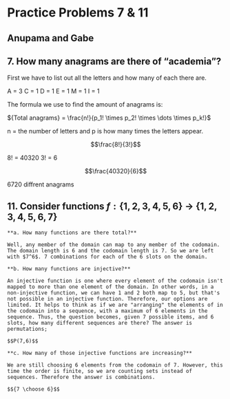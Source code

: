 # Practice Problems 7 & 11 
## Anupama and Gabe

## 7. How many anagrams are there of “academia”?

First we have to list out all the letters and how many of each there are.

A = 3
C = 1
D = 1
E = 1
M = 1
I = 1 

The formula we use to find the amount of anagrams is:

${Total anagrams} = \frac{n!}{p_1! \times p_2! \times \dots \times p_k!}$

n = the number of letters and p is how many times the letters appear.

$$\frac{8!}{3!}$$

8! = 40320
3! = 6

$$\frac{40320}{6}$$

6720 diffrent anagrams
 
## 11. Consider functions $f : \left\lbrace1,2,3,4,5,6\right\rbrace \;\longrightarrow\; \left\lbrace1,2,3,4,5,6,7\right\rbrace$

    **a. How many functions are there total?**

    Well, any member of the domain can map to any member of the codomain. The domain length is 6 and the codomain length is 7. So we are left with $7^6$. 7 combinations for each of the 6 slots on the domain.

    **b. How many functions are injective?**

    An injective function is one where every element of the codomain isn't mapped to more than one element of the domain. In other words, in a non-injective function, we can have 1 and 2 both map to 5, but that's not possible in an injective function. Therefore, our options are limited. It helps to think as if we are "arranging" the elements of in the codomain into a sequence, with a maximum of 6 elements in the sequence. Thus, the question becomes, given 7 possible items, and 6 slots, how many different sequences are there? The answer is permutations;

    $$P(7,6)$$

    **c. How many of those injective functions are increasing?**

    We are still choosing 6 elements from the codomain of 7. However, this time the order is finite, so we are counting sets instead of sequences. Therefore the answer is combinations.

    $${7 \choose 6}$$
